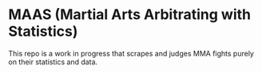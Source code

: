 # MAAS (Martial Arts Arbitrating with Statistics)

This repo is a work in progress that scrapes and judges MMA fights purely on their statistics and data.
